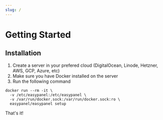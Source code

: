 ```yaml
---
slug: /
---
```


# Getting Started

## Installation

1. Create a server in your prefered cloud (DigitalOcean, Linode, Hetzner, AWS, GCP, Azure, etc)
2. Make sure you have Docker installed on the server
3. Run the following command

```shell
docker run --rm -it \
  -v /etc/easypanel:/etc/easypanel \
  -v /var/run/docker.sock:/var/run/docker.sock:ro \
  easypanel/easypanel setup
```

That's it!
